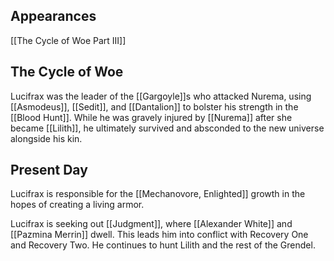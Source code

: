 ## Appearances

[[The Cycle of Woe Part III]]

## The Cycle of Woe

Lucifrax was the leader of the [[Gargoyle]]s who attacked Nurema, using [[Asmodeus]], [[Sedit]], and [[Dantalion]] to bolster his strength in the [[Blood Hunt]]. While he was gravely injured by [[Nurema]] after she became [[Lilith]], he ultimately survived and absconded to the new universe alongside his kin.

## Present Day

Lucifrax is responsible for the [[Mechanovore, Enlighted]] growth in the hopes of creating a living armor.

Lucifrax is seeking out [[Judgment]], where [[Alexander White]] and [[Pazmina Merrin]] dwell. This leads him into conflict with Recovery One and Recovery Two. He continues to hunt Lilith and the rest of the Grendel.